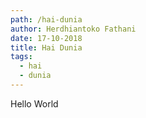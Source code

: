 ```yaml
---
path: /hai-dunia
author: Herdhiantoko Fathani
date: 17-10-2018
title: Hai Dunia
tags:
  - hai
  - dunia
---
```

Hello World

